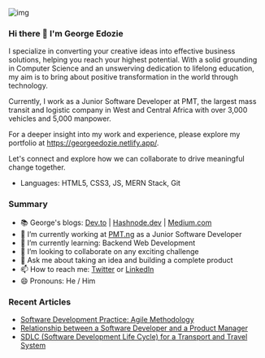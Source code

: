 ![img](https://user-images.githubusercontent.com/79133032/111031287-11035280-8407-11eb-81e1-6a7e408bb323.jpg)
### Hi there 👋 I'm George Edozie

I specialize in converting your creative ideas into effective business solutions, helping you reach your highest potential. With a solid grounding in Computer Science and an unswerving dedication to lifelong education, my aim is to bring about positive transformation in the world through technology.

Currently, I work as a Junior Software Developer at PMT, the largest mass transit and logistic company in West and Central Africa with over 3,000 vehicles and 5,000 manpower.

For a deeper insight into my work and experience, please explore my portfolio at https://georgeedozie.netlify.app/.

Let's connect and explore how we can collaborate to drive meaningful change together.

- Languages: HTML5, CSS3, JS, MERN Stack, Git

### Summary

- 📚 George's blogs: [Dev.to](https://dev.to/georgedredd) | [Hashnode.dev](https://hashnode.com/@Edozy) | [Medium.com](https://medium.com/@georgeedozy)
- 🔭 I’m currently working at [PMT.ng](https://pmt.ng/) as a Junior Software Developer
- 🌱 I’m currently learning: Backend Web Development
- 👯 I’m looking to collaborate on any exciting challenge
- 💬 Ask me about taking an idea and building a complete product
- 📫 How to reach me: [Twitter](https://twitter.com/GeorgeEdozy) or [LinkedIn](https://www.linkedin.com/in/george-edozy/)
- 😄 Pronouns: He / Him 


### Recent Articles
- [Software Development Practice: Agile Methodology](https://medium.com/@georgeedozy/software-development-practice-agile-methodology-e7c3d26e8b44)
- [Relationship between a Software Developer and a Product Manager](https://medium.com/@georgeedozy/relationship-between-a-software-developer-and-a-product-manager-39329739fe05)
- [SDLC (Software Development Life Cycle) for a Transport and Travel System](https://medium.com/@georgeedozy/the-sdlc-software-development-life-cycle-for-a-transport-and-travel-system-78057b00dabc)
